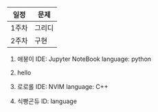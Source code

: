 일정 | 문제|
|----|-----|
1주차|그리디|
2주차|구현|


1. 애붕이
IDE: Jupyter NoteBook
language: python

2. hello


3. 로로롤
IDE: NVIM
language: C++

4. 식빵곤듀
ID:
language
